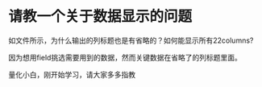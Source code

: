 # 请教一个关于数据显示的问题

如文件所示，为什么输出的列标题也是有省略的？如何能显示所有22columns?

因为想用field挑选需要用到的数据，然而关键数据在省略了的列标题里面。

量化小白，刚开始学习，请大家多多指教